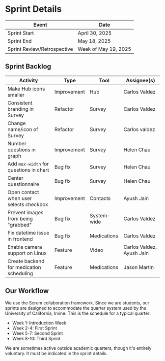 Sprint Details
==============

| Event                       | Date                 |
| --------------------------- | -------------------- |
| Sprint Start                | April 30, 2025       |
| Sprint End                  | May 18, 2025         |
| Sprint Review/Retrospective | Week of May 19, 2025 |

Sprint Backlog
--------------

| Activity                                 | Type        | Tool        | Assignee(s)               |
| ---------------------------------------- | ----------- | ----------- | ------------------------- |
| Make Hub icons smaller                   | Improvement | Hub         | Carlos Valdez             |
| Consistent branding in Survey            | Refactor    | Survey      | Carlos Valdez             |
| Change name/icon of Survey               | Refactor    | Survey      | Carlos valdez             |
| Number questions in graph                | Improvement | Survey      | Helen Chau                |
| Add `max-width` for questions in chart   | Bug fix     | Survey      | Helen Chau                |
| Center questionnaire                     | Bug fix     | Survey      | Helen Chau                |
| Open contact when user selects checkbox  | Improvement | Contacts    | Ayush Jain                |
| Prevent images from being "grabbed"      | Bug fix     | System-wide | Carlos Valdez             |
| Fix datetime issue in frontend           | Bug fix     | Medications | Carlos Valdez             |
| Enable camera support on Linux           | Feature     | Video       | Carlos Valdez, Ayush Jain |
| Create backend for medication scheduling | Feature     | Medications | Jason Martin              |

Our Workflow
------------

We use the Scrum collaboration framework. Since we are students, our sprints are
designed to accommodate the quarter system used by the University of California,
Irvine. This is the schedule for a typical quarter:

- Week 1: Introduction Week
- Week 2-4: First Sprint
- Week 5-7: Second Sprint
- Week 8-10: Third Sprint

We are sometimes active outside academic quarters, though it's entirely
voluntary. It must be indicated in the sprint details.
